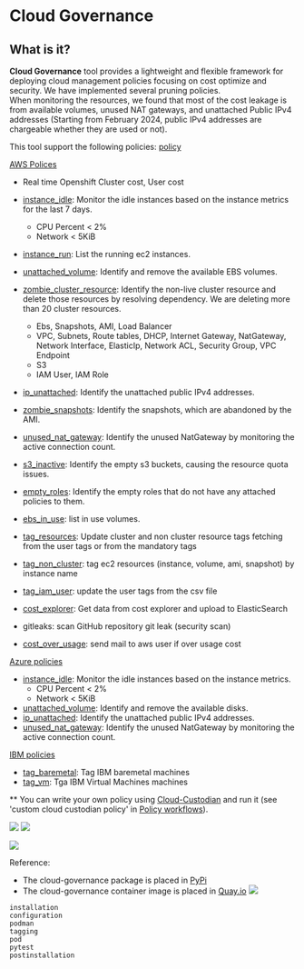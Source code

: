 # Cloud Governance

## What is it?

**Cloud Governance** tool provides a lightweight and flexible framework for deploying cloud management policies focusing
on cost optimize and security.
We have implemented several pruning policies. \
When monitoring the resources, we found that most of the cost leakage is from available volumes, unused NAT gateways,
and unattached Public IPv4 addresses (Starting from February 2024, public IPv4 addresses are chargeable whether they are
used or not).

This tool support the following policies:
[policy](../../cloud_governance/policy)

[AWS Polices](../../cloud_governance/policy/aws)

* Real time Openshift Cluster cost, User cost
* [instance_idle](../../cloud_governance/policy/aws/cleanup/instance_idle.py): Monitor the idle instances based on the
  instance metrics for the last 7 days.
    * CPU Percent < 2%
    * Network < 5KiB
* [instance_run](../../cloud_governance/policy/aws/cleanup/instance_run.py): List the running ec2 instances.
* [unattached_volume](../../cloud_governance/policy/aws/cleanup/unattached_volume.py): Identify and remove the available
  EBS volumes.
* [zombie_cluster_resource](../../cloud_governance/policy/aws/zombie_cluster_resource.py): Identify the non-live cluster
  resource and delete those resources by resolving dependency. We are deleting more than 20 cluster resources.
    * Ebs, Snapshots, AMI, Load Balancer
    * VPC, Subnets, Route tables, DHCP, Internet Gateway, NatGateway, Network Interface, ElasticIp, Network ACL,
      Security Group, VPC Endpoint
    * S3
    * IAM User, IAM Role
* [ip_unattached](../../cloud_governance/policy/aws/ip_unattached.py): Identify the unattached public IPv4 addresses.
* [zombie_snapshots](../../cloud_governance/policy/aws/zombie_snapshots.py): Identify the snapshots, which are abandoned
  by
  the AMI.
* [unused_nat_gateway](../../cloud_governance/policy/aws/cleanup/unused_nat_gateway.py): Identify the unused NatGateway
  by monitoring the active connection count.
* [s3_inactive](../../cloud_governance/policy/aws/s3_inactive.py): Identify the empty s3 buckets, causing the resource
  quota issues.
* [empty_roles](../../cloud_governance/policy/aws/empty_roles.py): Identify the empty roles that do not have any
  attached policies to them.
* [ebs_in_use](../../cloud_governance/policy/aws/ebs_in_use.py): list in use volumes.
* [tag_resources](../../cloud_governance/policy/policy_operations/aws/tag_cluster): Update cluster and non cluster
  resource tags fetching from the user tags or from the mandatory tags
* [tag_non_cluster](../../cloud_governance/policy/policy_operations/aws/tag_non_cluster): tag ec2 resources (instance,
  volume, ami, snapshot) by instance name
* [tag_iam_user](../../cloud_governance/policy/policy_operations/aws/tag_user): update the user tags from the csv file
* [cost_explorer](../../cloud_governance/policy/aws/cost_explorer.py): Get data from cost explorer and upload to
  ElasticSearch

* gitleaks: scan GitHub repository git leak (security scan)
* [cost_over_usage](../../cloud_governance/policy/aws/cost_over_usage.py): send mail to aws user if over usage cost

[Azure policies](../../cloud_governance/policy/azure)

* [instance_idle](../../cloud_governance/policy/azure/cleanup/instance_idle.py): Monitor the idle instances based on the
  instance metrics.
    * CPU Percent < 2%
    * Network < 5KiB
* [unattached_volume](../../cloud_governance/policy/azure/cleanup/unattached_volume.py): Identify and remove the
  available
  disks.
* [ip_unattached](../../cloud_governance/policy/azure/cleanup/ip_unattached.py): Identify the unattached public IPv4
  addresses.
* [unused_nat_gateway](../../cloud_governance/policy/azure/cleanup/unused_nat_gateway.py): Identify the unused
  NatGateway by
  monitoring the active connection count.

[IBM policies](../../cloud_governance/policy/ibm)

* [tag_baremetal](../../cloud_governance/policy/ibm/tag_baremetal.py): Tag IBM baremetal machines
* [tag_vm](../../cloud_governance/policy/ibm/tag_vm.py): Tga IBM Virtual Machines machines

** You can write your own policy using [Cloud-Custodian](https://cloudcustodian.io/docs/quickstart/index.html)
and run it (see 'custom cloud custodian policy' in [Policy workflows](#policy-workloads)).

![](../../images/cloud_governance1.png)
![](../../images/demo.gif)

![](../../images/cloud_governance2.png)

Reference:

* The cloud-governance package is placed in [PyPi](https://pypi.org/project/cloud-governance/)
* The cloud-governance container image is placed in [Quay.io](https://quay.io/repository/ebattat/cloud-governance)
  ![](../../images/cloud_governance3.png)

<!-- Table of contents -->

```{toctree}
installation
configuration
podman
tagging
pod
pytest
postinstallation
```
